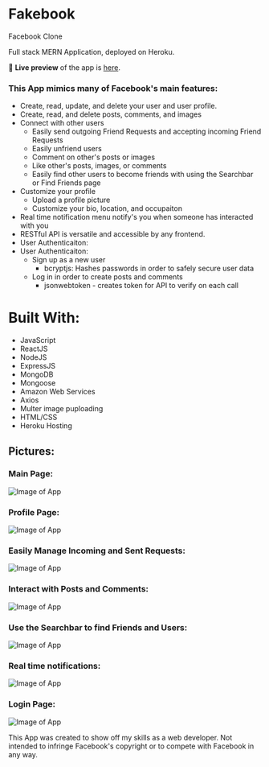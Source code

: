 # Fakebook

Facebook Clone

Full stack MERN Application, deployed on Heroku.

🔗 **Live preview** of the app is [here](https://justins-fakebook.herokuapp.com/).

### This App mimics many of Facebook's main features:
* Create, read, update, and delete your user and user profile.
* Create, read, and delete posts, comments, and images
* Connect with other users 
  * Easily send outgoing Friend Requests and accepting incoming Friend Requests
  * Easily unfriend users
  * Comment on other's posts or images
  * Like other's posts, images, or comments
  * Easily find other users to become friends with using the Searchbar or Find Friends page
* Customize your profile
  * Upload a profile picture
  * Customize your bio, location, and occupaiton
* Real time notification menu notify's you when someone has interacted with you
* RESTful API is versatile and accessible by any frontend.
* User Authenticaiton:
* User Authenticaiton:
  * Sign up as a new user
    * bcryptjs: Hashes passwords in order to safely secure user data
  * Log in in order to create posts and comments
    * jsonwebtoken - creates token for API to verify on each call

# Built With:

- JavaScript
- ReactJS
- NodeJS
- ExpressJS
- MongoDB 
- Mongoose
- Amazon Web Services
- Axios
- Multer image puploading
- HTML/CSS
- Heroku Hosting

## Pictures:

### Main Page:
![Image of App](./images/ReadMe-Main.png)

### Profile Page:
![Image of App](./images/ReadMe-ProfilePage.png)

### Easily Manage Incoming and Sent Requests:
![Image of App](./images/ReadMe-FindFriends.png)

### Interact with Posts and Comments:
![Image of App](./images/ReadMe-Post.png)

### Use the Searchbar to find Friends and Users:
![Image of App](./images/ReadMe-SearchBar2.png)  

### Real time notifications:
![Image of App](./images/ReadMe-Notifications2.png)

### Login Page:
![Image of App](./images/ReadMe-Login.png)


This App was created to show off my skills as a web developer. Not intended to infringe Facebook's copyright or to compete with Facebook in any way.
